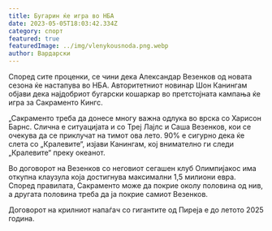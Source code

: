 ```yaml
---
title: Бугарин ќе игра во НБА
date: 2023-05-05T18:03:42.334Z
category: спорт
featured: true
featuredImage: ../img/vlenykousnoda.png.webp
author: Вардарски
---
```


Според сите проценки, се чини дека Александар Везенков од новата сезона ќе настапува во НБА. Авторитетниот новинар Шон Канингам објави дека најдобриот бугарски кошаркар во претстојната кампања ќе игра за Сакраменто Кингс.

„Сакраменто треба да донесе многу важна одлука во врска со Харисон Барнс. Слична е ситуацијата и со Треј Лајлс и Саша Везенков, кои се очекува да се приклучат на тимот ова лето. 90% е сигурно дека ќе слета со „Кралевите“, изјави Канингам, кој внимателно ги следи „Кралевите“ преку океанот.

Во договорот на Везенков со неговиот сегашен клуб Олимпијакос има откупна клаузула која достигнува максимални 1,5 милиони евра. Според правилата, Сакраменто може да покрие околу половина од нив, а другата половина треба да ја покрие самиот Везенков.

Договорот на крилниот напаѓач со гигантите од Пиреја е до летото 2025 година.
